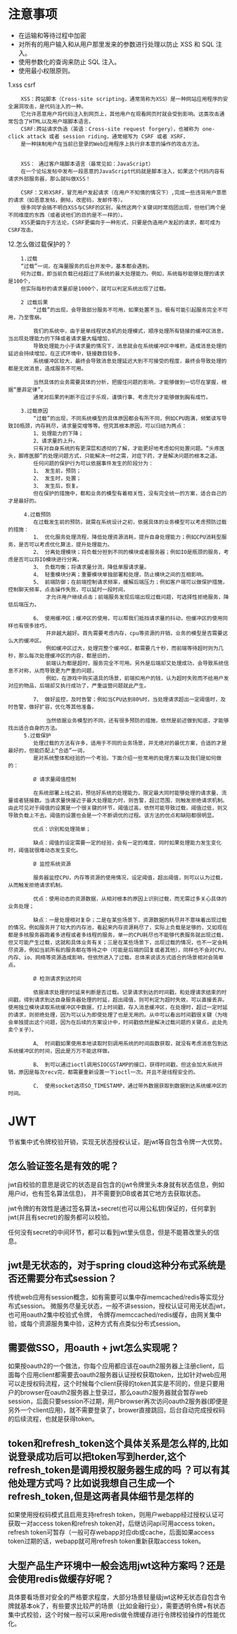 

# 注意事项

- 在运输和等待过程中加密
- 对所有的用户输入和从用户那里发来的参数进行处理以防止 XSS 和 SQL 注入。
- 使用参数化的查询来防止 SQL 注入。
- 使用最小权限原则。



1.xss csrf
```
    XSS：跨站脚本（Cross-site scripting，通常简称为XSS）是一种网站应用程序的安全漏洞攻击，是代码注入的一种。
    它允许恶意用户将代码注入到网页上，其他用户在观看网页时就会受到影响。这类攻击通常包含了HTML以及用户端脚本语言。
    CSRF:跨站请求伪造（英语：Cross-site request forgery），也被称为 one-click attack 或者 session riding，通常缩写为 CSRF 或者 XSRF，
    是一种挟制用户在当前已登录的Web应用程序上执行非本意的操作的攻击方法。


    XSS： 通过客户端脚本语言（最常见如：JavaScript）
    在一个论坛发帖中发布一段恶意的JavaScript代码就是脚本注入，如果这个代码内容有请求外部服务器，那么就叫做XSS！

    CSRF：又称XSRF，冒充用户发起请求（在用户不知情的情况下）,完成一些违背用户意愿的请求（如恶意发帖，删帖，改密码，发邮件等）。
    很多同学会搞不明白XSS与CSRF的区别，虽然这两个关键词时常抱团出现，但他们两个是不同维度的东西（或者说他们的目的是不一样的）。
    XSS更偏向于方法论，CSRF更偏向于一种形式，只要是伪造用户发起的请求，都可成为CSRF攻击。
```


12.怎么做过载保护的？

```
    1.过载
    “过载”一词，在海量服务的后台开发中，基本都会遇到。
    何为过载，即当前负载已经超过了系统的最大处理能力。例如，系统每秒能够处理的请求是100个，
    但实际每秒的请求量却是1000个，就可以判定系统出现了过载。

    2 过载后果
        “过载”的出现，会导致部分服务不可用，如果处置不当，极有可能引起服务完全不可用，乃至雪崩。

        我们的系统中，由于是单线程状态机的处理模式，顺序处理所有链接的缓冲区消息，当出现处理能力的下降或者请求量大幅增加，
        导致处理能力小于请求量的情况下，消息就会在系统缓冲区中堆积，造成消息处理的延迟会持续增加，在正式环境中，链接数目较多，
        系统缓冲区较大，最终会导致消息处理延迟大到不可接受的程度，最终会导致处理的都是无效消息，造成服务不可用。

        当然具体的业务需要具体的分析，把握住问题的影响，才能够做到一切尽在掌握，根据“墨菲定律”，
        通常对后果的判断不应过于乐观，谨慎行事、考虑充分才能够做到胸有成竹。

    3.过载原因
        “过载”的出现，不同系统模型的具体原因都会有所不同，例如CPU跑满，频繁读写导致IO瓶颈，内存耗尽，请求量突增等等。但究其根本原因，可以归结为两点：
        1、处理能力的下降；
        2、请求量的上升。
        只有对自身系统的有更深层和透彻的了解，才能更好地考虑如何处置问题。“头疼医头，脚疼医脚”的处理问题方式，只能解决一时之需，对症下药，才是解决问题的根本之道。
        任何问题的保护行为可以依据事件发生的阶段分为：
        1、 发生前，预防；
        2、 发生时，处置；
        3、 发生后，恢复。
        但在保护的措施中，都和业务的模型有着相关性，没有完全统一的方案，适合自己的才是最好的。

     4.过载预防
        在过载发生前的预防，就需在系统设计之初，依据具体的业务模型可以考虑预防过载的措施：
        1、 优化服务处理流程，降低处理资源消耗，提升自身处理能力；例如CPU消耗型服务，是否可以考虑优化算法，提升处理能力。
        2、 分离处理模块；将负载分担到不同的模块或者服务器；例如IO是瓶颈的服务，考虑是否可以将IO模块进行分离。
        3、 负载均衡；将请求量分流，降低单服请求量。
        4、 轻重模块分离；重要模块单独部署和处理，防止模块之间的互相影响。
        5、 前端防御；在前端控制请求频率，缓解后端压力；例如客户端可以做保护措施，控制聊天频率，点击操作失败，可以延时一段时间，
            才允许用户继续点击；前端服务发现后端出现过载问题，可选择性拒绝服务，降低后端压力。

        6、 使用缓冲区；缓冲区的使用，可以帮我们抵挡请求量的抖动，但缓冲区的使用同样也有很多技巧，
            并非越大越好。首先需要考虑内存，cpu等资源的开销，业务的模型是否需要这么大的缓冲区。
            例如缓冲区过大，处理完整个缓冲区，都需要几十秒，而前端等待超时则为几秒，那么每次处理缓冲区的内容，都是旧的，
            前端认为都是超时，服务完全不可用。另外是后端却又处理成功，会导致系统信息不对称，从而导致更为严重的问题，
            例如，在游戏中购买道具的场景，前端扣用户的钱，认为超时失败而不给用户发对应的物品，后端却又执行成功了，严重运营问题就此产生。

        7、 做好监控，及时告警；例如当CPU达到80%时，当处理请求超出一定阈值时，及时告警，做好扩容，优化等其他准备。

            当然依据业务模型的不同，还有很多预防的措施，依然是前述做到知底，才能够找出适合自身的方法。
     5.过载保护
        处理过载的方法有许多，适用于不同的业务场景，并无绝对的最优方案，合适的才是最好的，但能匹配上“合适”一词，
        是对系统整体和经验的一个考验。下面介绍一些常用的处理方案以及我们是如何做的：

        Ø 请求量阈值控制

        在系统部署上线之前，预估好系统的处理能力，限定最大同时能够处理的请求量、流量或者链接数。当请求量快接近于最大处理能力时，则告警，超过范围，则触发拒绝请求机制。由此可见对于阈值的设置是一个很关键的环节，阈值过高，依然可能导致过载，阈值过低，则又导致负载上不去。阈值的设置也会是一个不断调优的过程。该方法的优点和缺陷都很明显。

        优点：识别和处理简单；

        缺点：阈值的设定需要一定的经验，会有一定的难度，同时如果处理能力发生变化时，阈值就很难动态发生变化。

        Ø 监控系统资源

        服务器监控CPU，内存等资源的使用情况，设定阈值，超出阈值，则可以认为过载，从而触发拒绝请求机制。

        优点：使用动态的资源数据，从相对根本的原因上识别过载，而无需过多关心具体的业务处理；

        缺点：一是处理相对复杂；二是在某些场景下，资源数据的耗尽并不意味着出现过载的情况。例如服务开了较大的内存池，看起来内存资源耗尽了，实际上负载是足够的，又如现在都是多核服务器跑着多进程或者多线程的服务，单一的CPU耗尽也不能够代表服务就出现过载，但又可能产生过载，这就和具体业务有关；三是在某些场景下，出现过载的情况，也不一定会耗尽资源，例如当前所有的服务都在等待之中（可能是后端的回复或者其他），同样也不会对CPU、内存、io、网络等资源造成影响，但依然进入了过载。总体来说该方式适合的场景相对会简单点。

        Ø 检测请求到达时间

        依据请求处理的时延来判断是否过载。记录请求到达的时间戳，和处理请求结束的时间戳，得到请求到达自身服务器处理的时延，超出阈值，则可判定为超时失效，可以直接丢弃。使用独立模块读取系统缓冲区中数据，打上时间戳，存入消息缓冲区，在处理时，超过一定时延的请求，则拒绝处理，因为可以认为即使处理了也是无用的。从中可以看出时间戳很关键（为啥会单独提出这个问题，因为在后续的方案设计中，时间戳依然是解决过载问题的关键点，此处先卖个关子）。

        A、 时间戳如果使用本地读取时刻调用系统的时间函数获取，就没有考虑消息包到达系统缓冲区的时间，因此是万万不能这样做。

        B、 到可以通过ioctl调用SIOCGSTAMP的接口，获得时间戳，但这会加大系统开销，原因是每次recv完，都需要重新设置一下ioctl一次。并且不是线程安全的。

        C、 使用socket选项SO_TIMESTAMP，通过带外数据获取到数据到达系统缓冲区的时间。
```

# JWT


节省集中式令牌校验开销，实现无状态授权认证，是jwt等自包含令牌一大优势。

## 怎么验证签名是有效的呢？

jwt自校验的意思是说它的状态是自包含的(jwt令牌里头本身就有状态信息，例如用户id，也有签名算法信息)，
并不需要到DB或者其它地方去获取状态。

jwt令牌的有效性是通过签名算法+secret(也可以用公私钥)保证的，任何拿到jwt(并且有secret)的服务都可以校验。

任何没有secret的中间环节，都可以看到jwt里头信息，但是不能篡改里头的信息。

## jwt是无状态的，对于spring cloud这种分布式系统是否还需要分布式session？

传统web应用有session概念，如有需要可以集中存memcached/redis等实现分布式session。
微服务尽量无状态，一般不讲session，授权认证可用无状态jwt，也可用oauth2集中校验式令牌，
令牌存memccached/redis缓存，由网关集中验，或每个资源服务集中验，这种方式有点类似分布式session。

## 需要做SSO，用oauth + jwt怎么实现呢？

如果按oauth2的一个做法，你每个应用都应该在oauth2服务器上注册client，后面每个应用client都需要去oauth2服务器认证授权获取token，比如针对web应用可以走授权码流程，这个时候每个client获得的token其实是不同的，但是只要用户的browser在oauth2服务器上登录过，那么oauth2服务器就会暂存web session，后面只要session不过期，用户browser再次访问oauth2服务器(即便是另外一个client应用)，就不需要登录了，brower直接跳回，后台自动完成授权码的后续流程，也就是获得token。


## token和refresh_token这个具体关系是怎么样的,比如说登录成功后可以把token写到herder,这个refresh_token是调用授权服务器生成的吗 ？可以有其他处理方式吗？比如说我想自己生成一个refresh_token,但是这两者具体细节是怎样的

如果使用授权码模式且启用支持refresh token，则用户webapp经过授权认证可获取一对access token和refresh token对，后继访问api可用access token，refresh token可暂存（一般可存webapp对应db或cache，后面如果access token过期的话，webapp就可用refresh token重新获取access token。

## 大型产品生产环境中一般会选用jwt这种方案吗？还是会使用redis做缓存好呢？

具体要看场景对安全的严格要求程度，大部分场景轻量级jwt这种无状态自包含令牌就基本ok了，有些要求比较严的场景（比如金融行业），需要透明令牌+有状态集中式校验，这个时候一般可以采用redis做令牌缓存进行令牌校验操作的性能优化。




